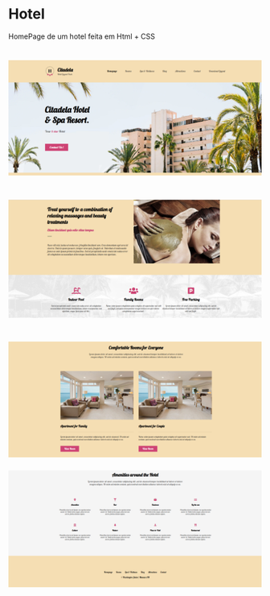 # Hotel

HomePage de um hotel feita em Html + CSS

# ![Screenshot](readme-imgs/img1.png)
# ![Screenshot](readme-imgs/img2.png)
# ![Screenshot](readme-imgs/img3.png)
![Screenshot](readme-imgs/img4.png)

